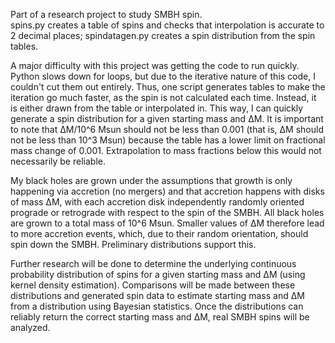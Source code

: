 Part of a research project to study SMBH spin. <br>
spins.py creates a table of spins and checks that interpolation is accurate to 2 decimal places;
spindatagen.py creates a spin distribution from the spin tables. <br>

A major difficulty with this project was getting the code to run quickly. Python slows down for loops, but due to the iterative nature of this code, I couldn't cut them out entirely. Thus, one script generates tables to make the iteration go much faster, as the spin is not calculated each time. Instead, it is either drawn from the table or interpolated in. This way, I can quickly generate a spin distribution for a given starting mass and ΔM. It is important to note that ΔM/10^6 Msun should not be less than 0.001 (that is, ΔM should not be less than 10^3 Msun) because the table has a lower limit on fractional mass change of 0.001. Extrapolation to mass fractions below this would not necessarily be reliable. <br>

My black holes are grown under the assumptions that growth is only happening via accretion (no mergers) and that accretion happens with disks of mass ΔM, with each accretion disk independently randomly oriented prograde or retrograde with respect to the spin of the SMBH. All black holes are grown to a total mass of 10^6 Msun. Smaller values of ΔM therefore lead to more accretion events, which, due to their random orientation, should spin down the SMBH. Preliminary distributions support this. <br>

Further research will be done to determine the underlying continuous probability distribution of spins for a given starting mass and ΔM (using kernel density estimation). Comparisons will be made between these distributions and generated spin data to estimate starting mass and ΔM from a distribution using Bayesian statistics. Once the distributions can reliably return the correct starting mass and ΔM, real SMBH spins will be analyzed. 
